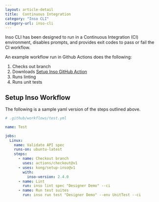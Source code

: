 ```yaml
---
layout: article-detail
title:  Continuous Integration
category: "Inso CLI"
category-url: inso-cli
---
```


Inso CLI has been designed to run in a Continuous Integration (CI) environment, disables prompts, and provides exit codes to pass or fail the CI workflow.

An example workflow run in Github Actions does the following:

1. Checks out branch
2. Downloads [Setup Inso GitHub Action](https://github.com/marketplace/actions/setup-inso)
3. Runs linting
4. Runs unit tests

## Setup Inso Workflow

The following is a sample yaml version of the steps outlined above.

```yaml
# .github/workflows/test.yml

name: Test

jobs:
  Linux:
    name: Validate API spec
    runs-on: ubuntu-latest
    steps:
      - name: Checkout branch
        uses: actions/checkout@v1
      - uses: kong/setup-inso@v1
        with:
          inso-version: 2.4.0
      - name: Lint
        run: inso lint spec "Designer Demo" --ci
      - name: Run test suites
        run: inso run test "Designer Demo" --env UnitTest --ci
```
